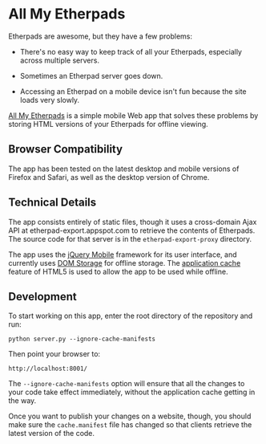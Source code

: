 # All My Etherpads

Etherpads are awesome, but they have a few problems:

* There's no easy way to keep track of all your Etherpads, especially across
  multiple servers.

* Sometimes an Etherpad server goes down.

* Accessing an Etherpad on a mobile device isn't fun because the site loads
  very slowly.

[All My Etherpads][] is a simple mobile Web app that solves these problems by
storing HTML versions of your Etherpads for offline viewing.

## Browser Compatibility

The app has been tested on the latest desktop and mobile versions of Firefox
and Safari, as well as the desktop version of Chrome.

## Technical Details

The app consists entirely of static files, though it uses a cross-domain Ajax
API at etherpad-export.appspot.com to retrieve the contents of Etherpads. The
source code for that server is in the `etherpad-export-proxy` directory.

The app uses the [jQuery Mobile][] framework for its user interface, and
currently uses [DOM Storage][] for offline storage. The [application cache][]
feature of HTML5 is used to allow the app to be used while offline.

## Development

To start working on this app, enter the root directory of the repository and
run:

    python server.py --ignore-cache-manifests

Then point your browser to:

    http://localhost:8001/

The `--ignore-cache-manifests` option will ensure that all the changes to your
code take effect immediately, without the application cache getting in the
way.

Once you want to publish your changes on a website, though, you should make
sure the `cache.manifest` file has changed so that clients retrieve the latest
version of the code.

  [All My Etherpads]: http://toolness.github.com/all-my-etherpads/
  [jQuery Mobile]: http://jquerymobile.com/
  [DOM Storage]: https://developer.mozilla.org/en/dom/storage
  [application cache]: http://www.w3.org/TR/2008/WD-html5-20080122/#appcache
